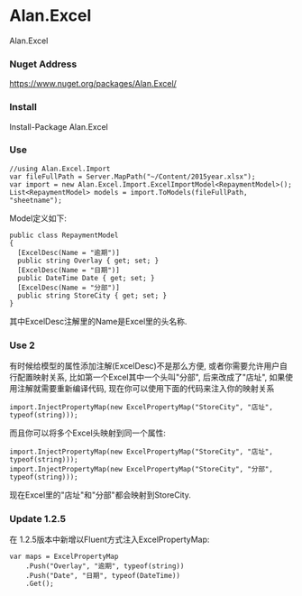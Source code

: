 # Alan.Excel
Alan.Excel

### Nuget Address

  https://www.nuget.org/packages/Alan.Excel/
  
### Install
  
  Install-Package Alan.Excel
  
### Use

    //using Alan.Excel.Import
    var fileFullPath = Server.MapPath("~/Content/2015year.xlsx");
    var import = new Alan.Excel.Import.ExcelImportModel<RepaymentModel>();
    List<RepaymentModel> models = import.ToModels(fileFullPath, "sheetname");
  
Model定义如下:


    public class RepaymentModel
    {
      [ExcelDesc(Name = "逾期")]
      public string Overlay { get; set; }
      [ExcelDesc(Name = "日期")]
      public DateTime Date { get; set; }
      [ExcelDesc(Name = "分部")]
      public string StoreCity { get; set; }
    }
  
  
其中ExcelDesc注解里的Name是Excel里的头名称.

### Use 2

有时候给模型的属性添加注解(ExcelDesc)不是那么方便, 或者你需要允许用户自行配置映射关系, 比如第一个Excel其中一个头叫"分部", 后来改成了"店址", 如果使用注解就需要重新编译代码, 现在你可以使用下面的代码来注入你的映射关系
	
	import.InjectPropertyMap(new ExcelPropertyMap("StoreCity", "店址", typeof(string)));

而且你可以将多个Excel头映射到同一个属性:

	import.InjectPropertyMap(new ExcelPropertyMap("StoreCity", "店址", typeof(string)));
	import.InjectPropertyMap(new ExcelPropertyMap("StoreCity", "分部", typeof(string)));

现在Excel里的"店址"和"分部"都会映射到StoreCity.

### Update 1.2.5
在 1.2.5版本中新增以Fluent方式注入ExcelPropertyMap:
	
	var maps = ExcelPropertyMap
		.Push("Overlay", "逾期", typeof(string))
		.Push("Date", "日期", typeof(DateTime))
		.Get();

